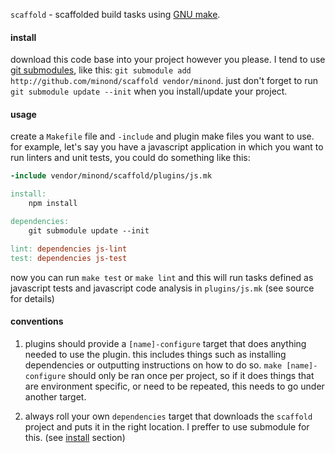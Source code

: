 `scaffold` - scaffolded build tasks using [GNU
make](http://www.gnu.org/software/make/manual/make.html).

#### install

download this code base into your project however you please. I tend to use
[git submodules](http://git-scm.com/book/en/v2/Git-Tools-Submodules), like
this: `git submodule add http://github.com/minond/scaffold vendor/minond`. just
don't forget to run `git submodule update --init` when you install/update
your project.

#### usage

create a `Makefile` file and `-include` and plugin make files you want to use.
for example, let's say you have a javascript application in which you want to
run linters and unit tests, you could do something like this:

```Makefile
-include vendor/minond/scaffold/plugins/js.mk

install:
	npm install

dependencies:
	git submodule update --init

lint: dependencies js-lint
test: dependencies js-test
```

now you can run `make test` or `make lint` and this will run tasks defined as
javascript tests and javascript code analysis in `plugins/js.mk` (see source
for details)

#### conventions

1. plugins should provide a `[name]-configure` target that does anything needed
   to use the plugin. this includes things such as installing dependencies
   or outputting instructions on how to do so. `make [name]-configure` should
   only be ran once per project, so if it does things that are environment
   specific, or need to be repeated, this needs to go under another target.

2. always roll your own `dependencies` target that downloads the `scaffold`
   project and puts it in the right location. I preffer to use submodule for
   this. (see [install](#install) section)
